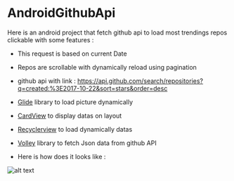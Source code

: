 # AndroidGithubApi

Here is an android project that fetch github api to load most trendings repos clickable with some features :

- This request is based on current Date

- Repos are scrollable with dynamically reload using pagination

- github api with link : https://api.github.com/search/repositories?q=created:%3E2017-10-22&sort=stars&order=desc

- [Glide](https://github.com/bumptech/glide) library to load picture dynamically 

- [CardView](https://developer.android.com/guide/topics/ui/layout/cardview) to display datas on layout

- [Recyclerview](https://developer.android.com/guide/topics/ui/layout/recyclerview) to load dynamically datas

- [Volley](https://developer.android.com/training/volley/) library to fetch Json data from github API

- Here is how does it looks like :

![alt text](https://github.com/boblinux/AndroidGithubApi/blob/master/screen.png)
